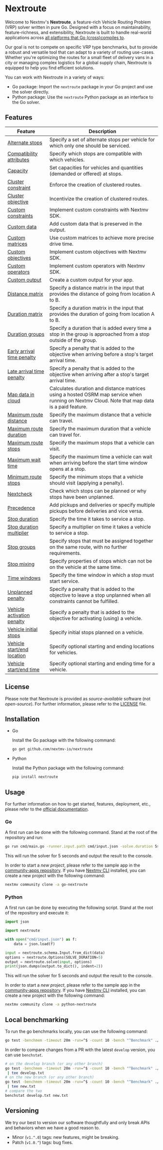 # Nextroute

Welcome to Nextmv's **Nextroute**, a feature-rich Vehicle Routing Problem (VRP)
solver written in pure Go. Designed with a focus on maintainability,
feature-richness, and extensibility, Nextroute is built to handle real-world
applications across [all platforms that Go (cross)compiles
to](https://go.dev/doc/install/source#environment).

Our goal is not to compete on specific VRP type benchmarks, but to provide a
robust and versatile tool that can adapt to a variety of routing use-cases.
Whether you're optimizing the routes for a small fleet of delivery vans in a
city or managing complex logistics for a global supply chain, Nextroute is
equipped to help you find efficient solutions.

You can work with Nextroute in a variety of ways:

* Go package: Import the `nextroute` package in your Go project and use the
  solver directly.
* Python package: Use the `nextroute` Python package as an interface to the Go
  solver.

## Features

| Feature | Description |
| ------- | ----------- |
| [Alternate stops](https://www.nextmv.io/docs/vehicle-routing/features/alternate-stops) | Specify a set of alternate stops per vehicle for which only one should be serviced. |
| [Compatibility attributes](https://www.nextmv.io/docs/vehicle-routing/features/compatibility-attributes) | Specify which stops are compatible with which vehicles. |
| [Capacity](https://www.nextmv.io/docs/vehicle-routing/features/capacity) | Set capacities for vehicles and quantities (demanded or offered) at stops. |
| [Cluster constraint](https://www.nextmv.io/docs/vehicle-routing/features/cluster-constraint) | Enforce the creation of clustered routes. |
| [Cluster objective](https://www.nextmv.io/docs/vehicle-routing/features/cluster-objective) | Incentivize the creation of clustered routes. |
| [Custom constraints](https://www.nextmv.io/docs/vehicle-routing/features/custom-constraints) | Implement custom constraints with Nextmv SDK. |
| [Custom data](https://www.nextmv.io/docs/vehicle-routing/features/custom-data) | Add custom data that is preserved in the output. |
| [Custom matrices](https://www.nextmv.io/docs/vehicle-routing/features/custom-matrices) | Use custom matrices to achieve more precise drive time. |
| [Custom objectives](https://www.nextmv.io/docs/vehicle-routing/features/custom-objectives) | Implement custom objectives with Nextmv SDK. |
| [Custom operators](https://www.nextmv.io/docs/vehicle-routing/features/custom-operators) | Implement custom operators with Nextmv SDK. |
| [Custom output](https://www.nextmv.io/docs/vehicle-routing/features/custom-output) | Create a custom output for your app. |
| [Distance matrix](https://www.nextmv.io/docs/vehicle-routing/features/distance-matrix) | Specify a distance matrix in the input that provides the distance of going from location A to B. |
| [Duration matrix](https://www.nextmv.io/docs/vehicle-routing/features/duration-matrix) | Specify a duration matrix in the input that provides the duration of going from location A to B. |
| [Duration groups](https://www.nextmv.io/docs/vehicle-routing/features/duration-groups) | Specify a duration that is added every time a stop in the group is approached from a stop outside of the group. |
| [Early arrival time penalty](https://www.nextmv.io/docs/vehicle-routing/features/early-arrival-time-penalty) | Specify a penalty that is added to the objective when arriving before a stop's target arrival time. |
| [Late arrival time penalty](https://www.nextmv.io/docs/vehicle-routing/features/late-arrival-time-penalty) | Specify a penalty that is added to the objective when arriving after a stop's target arrival time. |
| [Map data in cloud](https://www.nextmv.io/docs/vehicle-routing/features/map-data) | Calculates duration and distance matrices using a hosted OSRM map service when running on Nextmv Cloud. Note that map data is a paid feature. |
| [Maximum route distance](https://www.nextmv.io/docs/vehicle-routing/features/max-distance) | Specify the maximum distance that a vehicle can travel. |
| [Maximum route duration](https://www.nextmv.io/docs/vehicle-routing/features/max-duration) | Specify the maximum duration that a vehicle can travel for. |
| [Maximum route stops](https://www.nextmv.io/docs/vehicle-routing/features/max-stops) | Specify the maximum stops that a vehicle can visit. |
| [Maximum wait time](https://www.nextmv.io/docs/vehicle-routing/features/max-wait) | Specify the maximum time a vehicle can wait when arriving before the start time window opens at a stop. |
| [Minimum route stops](https://www.nextmv.io/docs/vehicle-routing/features/min-stops) | Specify the minimum stops that a vehicle should visit (applying a penalty). |
| [Nextcheck](https://www.nextmv.io/docs/vehicle-routing/features/nextcheck) | Check which stops can be planned or why stops have been unplanned. |
| [Precedence](https://www.nextmv.io/docs/vehicle-routing/features/precedence) | Add pickups and deliveries or specify multiple pickups before deliveries and vice versa. |
| [Stop duration](https://www.nextmv.io/docs/vehicle-routing/features/stop-duration) | Specify the time it takes to service a stop. |
| [Stop duration multiplier](https://www.nextmv.io/docs/vehicle-routing/features/stop-duration-multiplier) | Specify a multiplier on time it takes a vehicle to service a stop. |
| [Stop groups](https://www.nextmv.io/docs/vehicle-routing/features/stop-groups) | Specify stops that must be assigned together on the same route, with no further requirements. |
| [Stop mixing](https://www.nextmv.io/docs/vehicle-routing/features/stop-mixing) | Specify properties of stops which can not be on the vehicle at the same time. |
| [Time windows](https://www.nextmv.io/docs/vehicle-routing/features/time-windows) | Specify the time window in which a stop must start service. |
| [Unplanned penalty](https://www.nextmv.io/docs/vehicle-routing/features/unplanned-penalty) | Specify a penalty that is added to the objective to leave a stop unplanned when all constraints cannot be fulfilled. |
| [Vehicle activation penalty](https://www.nextmv.io/docs/vehicle-routing/features/vehicle-activation-penalty) | Specify a penalty that is added to the objective for activating (using) a vehicle. |
| [Vehicle initial stops](https://www.nextmv.io/docs/vehicle-routing/features/vehicle-initial-stops) | Specify initial stops planned on a vehicle. |
| [Vehicle start/end location](https://www.nextmv.io/docs/vehicle-routing/features/vehicle-start-end-location) | Specify optional starting and ending locations for vehicles. |
| [Vehicle start/end time](https://www.nextmv.io/docs/vehicle-routing/features/vehicle-start-end-time) | Specify optional starting and ending time for a vehicle. |

## License

Please note that Nextroute is provided as _source-available_ software (not
_open-source_). For further information, please refer to the [LICENSE](./LICENSE.md)
file.

## Installation

* Go

    Install the Go package with the following command:

    ```bash
    go get github.com/nextmv-io/nextroute
    ```

* Python

    Install the Python package with the following command:

    ```bash
    pip install nextroute
    ```

## Usage

For further information on how to get started, features, deployment, etc.,
please refer to the [official
documentation](https://www.nextmv.io/docs/use-cases/vehicle-routing/get-started).

### Go

A first run can be done with the following command. Stand at the root of the
repository and run:

```bash
go run cmd/main.go -runner.input.path cmd/input.json -solve.duration 5s
```

This will run the solver for 5 seconds and output the result to the console.

In order to start a _new project_, please refer to the sample app in the
[community-apps repository](https://github.com/nextmv-io/community-apps/tree/develop/go-nextroute).
If you have [Nextmv CLI](https://www.nextmv.io/docs/platform/installation#nextmv-cli)
installed, you can create a new project with the following command:

```bash
nextmv community clone -a go-nextroute
```

### Python

A first run can be done by executing the following script. Stand at the root of
the repository and execute it:

```python
import json

import nextroute

with open("cmd/input.json") as f:
    data = json.load(f)

input = nextroute.schema.Input.from_dict(data)
options = nextroute.Options(SOLVE_DURATION=5)
output = nextroute.solve(input, options)
print(json.dumps(output.to_dict(), indent=2))
```

This will run the solver for 5 seconds and output the result to the console.

In order to start a _new project_, please refer to the sample app in the
[community-apps repository](https://github.com/nextmv-io/community-apps/tree/develop/python-nextroute).
If you have [Nextmv CLI](https://www.nextmv.io/docs/platform/installation#nextmv-cli)
installed, you can create a new project with the following command:

```bash
nextmv community clone -a python-nextroute
```

## Local benchmarking

To run the go benchmarks locally, you can use the following command:

```bash
go test -benchmem -timeout 20m -run=^$ -count 10 -bench "^Benchmark" ./...
```

In order to compare changes from a PR with the latest `develop` version, you can
use `benchstat`.

```bash
# on the develop branch (or any other branch)
go test -benchmem -timeout 20m -run=^$ -count 10 -bench "^Benchmark" ./...\
 | tee develop.txt
# on the new branch (or any other branch)
go test -benchmem -timeout 20m -run=^$ -count 10 -bench "^Benchmark" ./...\
 | tee new.txt
# compare the two
benchstat develop.txt new.txt
```

## Versioning

We try our best to version our software thoughtfully and only break APIs and
behaviors when we have a good reason to.

* Minor (`v1.^.0`) tags: new features, might be breaking.
* Patch (`v1.0.^`) tags: bug fixes.
